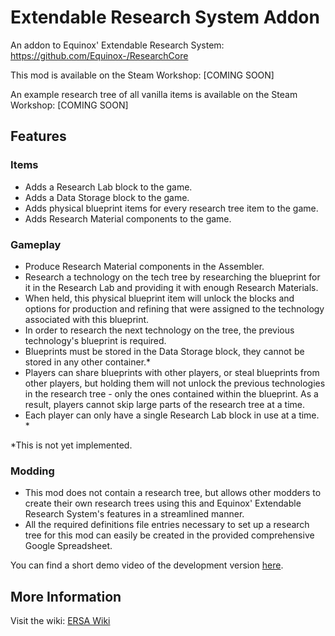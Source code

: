 # Extendable Research System Addon
An addon to Equinox' Extendable Research System: https://github.com/Equinox-/ResearchCore

This mod is available on the Steam Workshop: [COMING SOON]

An example research tree of all vanilla items is available on the Steam Workshop: [COMING SOON]

## Features
### Items
* Adds a Research Lab block to the game.
* Adds a Data Storage block to the game.
* Adds physical blueprint items for every research tree item to the game.
* Adds Research Material components to the game.

### Gameplay
* Produce Research Material components in the Assembler.
* Research a technology on the tech tree by researching the blueprint for it in the Research Lab and providing it with enough Research Materials.
* When held, this physical blueprint item will unlock the blocks and options for production and refining that were assigned to the technology associated with this blueprint.
* In order to research the next technology on the tree, the previous technology's blueprint is required.
* Blueprints must be stored in the Data Storage block, they cannot be stored in any other container.*
* Players can share blueprints with other players, or steal blueprints from other players, but holding them will not unlock the previous technologies in the research tree - only the ones contained within the blueprint. As a result, players cannot skip large parts of the research tree at a time.
* Each player can only have a single Research Lab block in use at a time. *

*This is not yet implemented.

### Modding
* This mod does not contain a research tree, but allows other modders to create their own research trees using this and Equinox' Extendable Research System's features in a streamlined manner.
* All the required definitions file entries necessary to set up a research tree for this mod can easily be created in the provided comprehensive Google Spreadsheet.

You can find a short demo video of the development version [here](https://youtu.be/1aVTD505Qwk).

## More Information
Visit the wiki: [ERSA Wiki](https://github.com/enenra/ersa/wiki)
